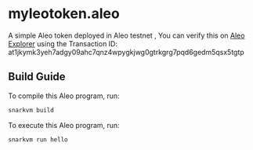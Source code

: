 # myleotoken.aleo
A simple Aleo token deployed in Aleo testnet , You can verify this on [Aleo Explorer](https://explorer.aleo.org/) using the Transaction ID:
at1jkymk3yeh7adgy09ahc7qnz4wpygkjwg0gtrkgrg7pqd6gedm5qsx5tgtp

## Build Guide

To compile this Aleo program, run:
```bash
snarkvm build
```

To execute this Aleo program, run:
```bash
snarkvm run hello